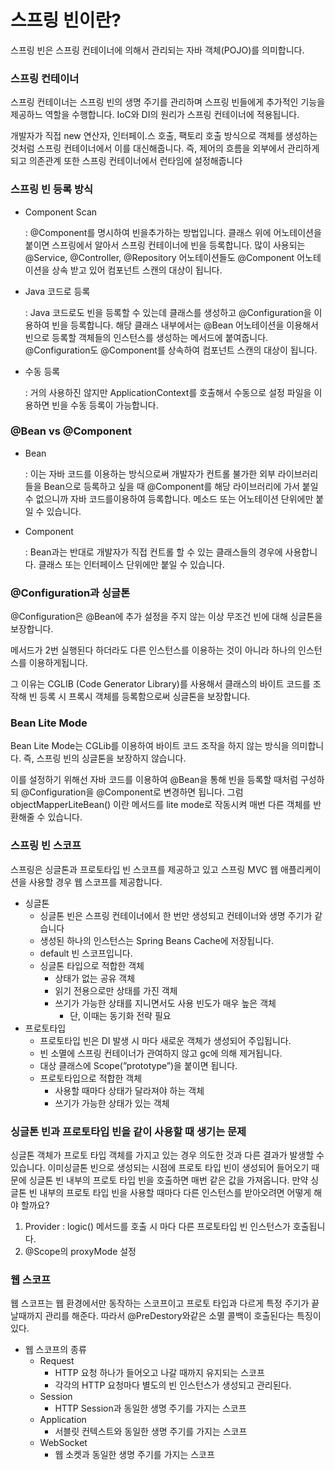 # 스프링 빈이란?

스프링 빈은 스프링 컨테이너에 의해서 관리되는 자바 객체(POJO)를 의미합니다.

### 스프링 컨테이너

스프링 컨테이너는 스프링 빈의 생명 주기를 관리하며 스프링 빈들에게 추가적인 기능을 제공하느 역할을 수행합니다. IoC와 DI의 원리가 스프링 컨테이너에 적용됩니다.

개발자가 직접 new 연산자, 인터페이.스 호출, 팩토리 호출 방식으로 객체를 생성하는 것처럼 스프링 컨테이너에서 이를 대신해줍니다. 즉, 제어의 흐름을 외부에서 관리하게 되고 의존관계 또한 스프링 컨테이너에서 런타임에 설정해줍니다

### 스프링 빈 등록 방식

- Component Scan
    
    : @Component를 명시하여 빈을추가하는 방법입니다. 클래스 위에 어노테이션을 붙이면 스프링에서 알아서 스프링 컨테이너에 빈을 등록합니다. 많이 사용되는 @Service, @Controller, @Repository 어노테이션들도 @Component 어노테이션을 상속 받고 있어 컴포넌트 스캔의 대상이 됩니다.
    
- Java 코드로 등록
    
    : Java 코드로도 빈을 등록할 수 있는데 클래스를 생성하고 @Configuration을 이용하여 빈을 등록합니다. 해당 클래스 내부에서는 @Bean 어노테이션을 이용해서 빈으로 등록할 객체들의 인스턴스를 생성하는 메서드에 붙여줍니다. @Configuration도 @Component를 상속하여 컴포넌트 스캔의 대상이 됩니다.
    
- 수동 등록
    
    : 거의 사용하진 않지만 ApplicationContext를 호출해서 수동으로 설정 파일을 이용하면 빈을 수동 등록이 가능합니다. 
    

### @Bean vs @Component

- Bean
    
    : 이는 자바 코드를 이용하는 방식으로써 개발자가 컨트롤 불가한 외부 라이브러리들을 Bean으로 등록하고 싶을 때 @Component를 해당 라이브러리에 가서 붙일 수 없으니까 자바 코드를이용하여 등록합니다. 메소드 또는 어노테이션 단위에만 붙일 수 있습니다.
    
- Component
    
    : Bean과는 반대로 개발자가 직접 컨트롤 할 수 있는 클래스들의 경우에 사용합니다. 클래스 또는 인터페이스 단위에만 붙일 수 있습니다. 
    

### @Configuration과 싱글톤

@Configuration은 @Bean에 추가 설정을 주지 않는 이상 무조건 빈에 대해 싱글톤을 보장합니다.

메서드가 2번 실행된다 하더라도 다른 인스턴스를 이용하는 것이 아니라 하나의 인스턴스를 이용하게됩니다.

그 이유는 CGLIB (Code Generator Library)를 사용해서 클래스의 바이트 코드를 조작해 빈 등록 시 프록시 객체를 등록함으로써 싱글톤을 보장합니다. 

### Bean Lite Mode

Bean Lite Mode는 CGLib를 이용하여 바이트 코드 조작을 하지 않는 방식을 의미합니다. 즉, 스프링 빈의 싱글톤을 보장하지 않습니다.

이를 설정하기 위해선 자바 코드를 이용하여 @Bean을 통해 빈을 등록할 때처럼 구성하되 @Configuration을 @Component로 변경하면 됩니다. 그럼 objectMapperLiteBean() 이란 메서드를 lite mode로 작동시켜 매번 다른 객체를 반환해줄 수 있습니다. 

### 스프링 빈 스코프

스프링은 싱글톤과 프로토타입 빈 스코프를 제공하고 있고 스프링 MVC 웹 애플리케이션을 사용할 경우 웹 스코프를 제공합니다.

- 싱글톤
    - 싱글톤 빈은 스프링 컨테이너에서 한 번만 생성되고 컨테이너와 생명 주기가 같습니다
    - 생성된 하나의 인스턴스는 Spring Beans Cache에 저장됩니다.
    - default 빈 스코프입니다.
    - 싱글톤 타입으로 적합한 객체
        - 상태가 없는 공유 객체
        - 읽기 전용으로만 상태를 가진 객체
        - 쓰기가 가능한 상태를 지니면서도 사용 빈도가 매우 높은 객체
            - 단, 이때는 동기화 전략 필요
- 프로토타입
    - 프로토타입 빈은 DI 발생 시 마다 새로운 객체가 생성되어 주입됩니다.
    - 빈 소멸에 스프링 컨테이너가 관여하지 않고 gc에 의해 제거됩니다.
    - 대상 클래스에 Scope(”prototype”)을  붙이면 됩니다.
    - 프로토타입으로 적합한 객체
        - 사용할 때마다 상태가 달라져야 하는 객체
        - 쓰기가 가능한 상태가 있는 객체

### 싱글톤 빈과 프로토타입 빈을 같이 사용할 때 생기는 문제

싱글톤 객체가 프로토 타입 객체를 가지고 있는 경우 의도한 것과 다른 결과가 발생할 수 있습니다. 이미싱글톤 빈으로 생성되는 시점에 프로토 타입 빈이 생성되어 들어오기 때문에 싱글톤 빈 내부의 프로토 타입 빈을 호출하면 매번 같은 값을 가져옵니다. 만약 싱글톤 빈 내부의 프로토 타입 빈을 사용할 때마다 다른 인스턴스를 받아오려면 어떻게 해야 할까요?

1. Provider : logic() 메서드를 호출 시 마다 다른 프로토타입 빈 인스턴스가 호출됩니다.
2. @Scope의 proxyMode 설정

### 웹 스코프

웹 스코프는 웹 환경에서만 동작하는 스코프이고 프로토 타입과 다르게 특정 주기가 끝날때까지 관리를 해준다. 따라서 @PreDestory와같은 소멸 콜백이 호출된다는 특징이 있다.

- 웹 스코프의 종류
    - Request
        - HTTP 요청 하나가 들어오고 나갈 때까지 유지되는 스코프
        - 각각의 HTTP 요청마다 별도의 빈 인스턴스가 생성되고 관리된다.
    - Session
        - HTTP Session과 동일한 생명 주기를 가지는 스코프
    - Application
        - 서블릿 컨텍스트와 동일한 생명 주기를 가지는 스코프
    - WebSocket
        - 웹 소켓과 동일한 생명 주기를 가지는 스코프
